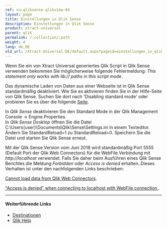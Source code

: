 ```yaml
---
ref: xu-qliksense-qlikview-04
layout: page
title: Einstellungen in Qlik Sense
description: Einstellungen in Qlik Sense
product: xtract-universal
parent: qlik
permalink: /:collection/:path
weight: 4
lang: de_DE
old_url: /Xtract-Universal-DE/default.aspx?pageid=einstellungen_in_qlik_sense
---
```


Wenn Sie ein von Xtract Universal generiertes Qlik Script in Qlik Sense verwenden bekommen Sie möglicherweise folgende Fehlermeldung: *This statement only works with lib:// paths in this script mode*.

Das dynamische Laden von Daten aus einer Webseite ist in Qlik Sense standardmäßig deaktiviert. Wie Sie es aktivieren finden Sie in der Hilfe-Seite von Qlik Sense. Suchen Sie dort nach 'Disabling standard mode' oder probieren Sie es über die folgende [Seite](https://help.qlik.com/en-US/sense/2.2/Subsystems/Hub/Content/LoadData/disable-standard-mode.htm).  

In *Qlik Sense* deaktivieren Sie den Standard Mode in der Qlik Management Console -> Engine Properties.<br>
In *Qlik Sense Desktop* öffnen Sie die Datei C:\Users\{user}\Documents\Qlik\Sense\Settings.ini in einem Texteditor.<br>
Ändern Sie StandardReload=1 zu StandardReload=0. Speichern Sie die Datei und starten Sie Qlik Sense erneut.  

Mit der Qlik Sense Version vom Juni 2018 wird standardmäßig Port 5555 (Default Port der Qlik Web Connectors) für die WebFile Verbindung mit *http://localhost* verwendet. 
Falls Sie daher beim Ausführen eines Qlik Sense Berichtes die Meldung *Forbidden* oder *Access is denied* erhalten..Dieses Verhalten ist unter den nachfolgenden Links beschrieben:

[Cannot load data from Qlik Web Connectors](https://help.qlik.com/en-US/connectors/Subsystems/Web_Connectors_help/Content/Connectors_QWC/Install/troubleshooting_load.htm?l=DE-DE).

["Access is denied" when connecting to localhost with WebFile connection ](https://qliksupport.force.com/articles/000054581?_ga=2.234987393.1633897554.1546511952-1716671580.1545392499).

****
#### Weiterführende Links
- [Destinationen](./xu-destinationen)
- [Qlik Help](https://help.qlik.com/)